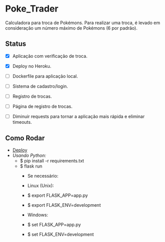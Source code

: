 # Poke_Trader
 Calculadora para troca de Pokémons.
 Para realizar uma troca, é levado em consideração um número máximo de Pokémons (6 por padrão).


## Status
- [x] Aplicação com verificação de troca.
- [x] Deploy no Heroku.
- [ ] Dockerfile para aplicação local.
- [ ] Sistema de cadastro/login.
- [ ] Registro de trocas.
- [ ] Página de registro de trocas.
- [ ] Diminuir requests para tornar a aplicação mais rápida e eliminar timeouts.


## Como Rodar
- [Deploy](https://flask-poke-trader.herokuapp.com/)
- <em>Usando Python:</em>
  - $ pip install -r requirements.txt
  - $ flask run
    -  Se necessário:
      - Linux (Unix): 
      - $ export FLASK_APP=app.py
      - $ export FLASK_ENV=development 
      
      - Windows:
      - $ set FLASK_APP=app.py
      - $ set FLASK_ENV=development
